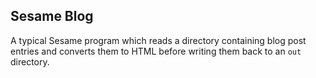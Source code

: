 Sesame Blog
-----------

A typical Sesame program which reads a directory containing blog post entries and converts them to HTML before writing them back to an `out` directory.